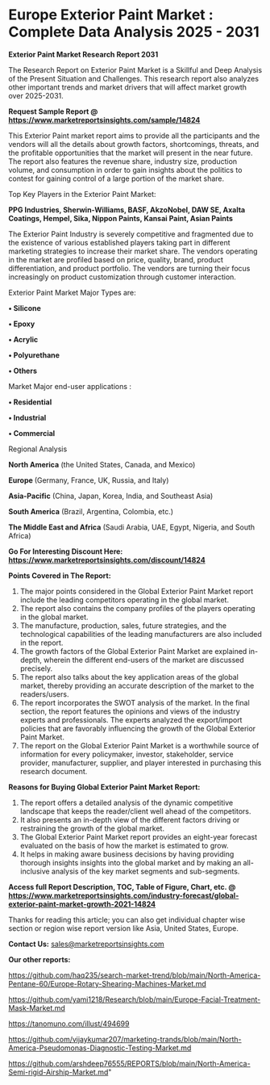  # Europe Exterior Paint Market : Complete Data Analysis 2025 - 2031

<strong>Exterior Paint Market Research Report 2031</strong>

The Research Report on Exterior Paint Market is a Skillful and Deep Analysis of the Present Situation and Challenges. This research report also analyzes other important trends and market drivers that will affect market growth over 2025-2031.

<strong>Request Sample Report @ <a href=https://www.marketreportsinsights.com/sample/14824>https://www.marketreportsinsights.com/sample/14824</a></strong>

This Exterior Paint market report aims to provide all the participants and the vendors will all the details about growth factors, shortcomings, threats, and the profitable opportunities that the market will present in the near future. The report also features the revenue share, industry size, production volume, and consumption in order to gain insights about the politics to contest for gaining control of a large portion of the market share.

Top Key Players in the Exterior Paint Market:

<strong>PPG Industries, Sherwin-Williams, BASF, AkzoNobel, DAW SE, Axalta Coatings, Hempel, Sika, Nippon Paints, Kansai Paint, Asian Paints</strong>

The Exterior Paint Industry is severely competitive and fragmented due to the existence of various established players taking part in different marketing strategies to increase their market share. The vendors operating in the market are profiled based on price, quality, brand, product differentiation, and product portfolio. The vendors are turning their focus increasingly on product customization through customer interaction.

Exterior Paint Market Major Types are:

<strong>• Silicone

• Epoxy

• Acrylic

• Polyurethane

• Others</strong>

Market Major end-user applications :

<strong>• Residential

• Industrial

• Commercial</strong>

Regional Analysis

</u><strong><b>North America</b></strong> (the United States, Canada, and Mexico)

<strong><b>Europe </b></strong>(Germany, France, UK, Russia, and Italy)

<strong><b>Asia-Pacific</b></strong> (China, Japan, Korea, India, and Southeast Asia)

<strong><b>South America</b></strong> (Brazil, Argentina, Colombia, etc.)

<strong><b>The Middle East and Africa</b></strong> (Saudi Arabia, UAE, Egypt, Nigeria, and South Africa)

<strong>Go For Interesting Discount Here: <a href=https://www.marketreportsinsights.com/discount/14824>https://www.marketreportsinsights.com/discount/14824</a></strong>

<strong>Points Covered in The Report:</strong>
<ol>
  <li>The major points considered in the Global Exterior Paint Market report include the leading competitors operating in the global market.</li>
  <li>The report also contains the company profiles of the players operating in the global market.</li>
  <li>The manufacture, production, sales, future strategies, and the technological capabilities of the leading manufacturers are also included in the report.</li>
  <li>The growth factors of the Global Exterior Paint Market are explained in-depth, wherein the different end-users of the market are discussed precisely.</li>
  <li>The report also talks about the key application areas of the global market, thereby providing an accurate description of the market to the readers/users.</li>
  <li>The report incorporates the SWOT analysis of the market. In the final section, the report features the opinions and views of the industry experts and professionals. The experts analyzed the export/import policies that are favorably influencing the growth of the Global Exterior Paint Market.</li>
  <li>The report on the Global Exterior Paint Market is a worthwhile source of information for every policymaker, investor, stakeholder, service provider, manufacturer, supplier, and player interested in purchasing this research document.</li>
</ol>
<strong>Reasons for Buying Global Exterior Paint Market Report:</strong>

<ol>
  <li>The report offers a detailed analysis of the dynamic competitive landscape that keeps the reader/client well ahead of the competitors.</li>
  <li>It also presents an in-depth view of the different factors driving or restraining the growth of the global market.</li>
  <li>The Global Exterior Paint Market report provides an eight-year forecast evaluated on the basis of how the market is estimated to grow.</li>
  <li>It helps in making aware business decisions by having providing thorough insights insights into the global market and by making an all-inclusive analysis of the key market segments and sub-segments.</li>
</ol>
<strong>Access full Report Description, TOC, Table of Figure, Chart, etc. @ <a href=https://www.marketreportsinsights.com/industry-forecast/global-exterior-paint-market-growth-2021-14824>https://www.marketreportsinsights.com/industry-forecast/global-exterior-paint-market-growth-2021-14824</a></strong>


Thanks for reading this article; you can also get individual chapter wise section or region wise report version like Asia, United States, Europe.

<strong>Contact Us:</strong>
sales@marketreportsinsights.com

<strong>Our other reports:</strong>

<a href=https://github.com/haq235/search-market-trend/blob/main/North-America-Pentane-60/Europe-Rotary-Shearing-Machines-Market.md>https://github.com/haq235/search-market-trend/blob/main/North-America-Pentane-60/Europe-Rotary-Shearing-Machines-Market.md</a>

<a href=https://github.com/yami1218/Research/blob/main/Europe-Facial-Treatment-Mask-Market.md>https://github.com/yami1218/Research/blob/main/Europe-Facial-Treatment-Mask-Market.md</a>

<a href=https://tanomuno.com/illust/494699>https://tanomuno.com/illust/494699</a>

<a href=https://github.com/vijaykumar207/marketing-trands/blob/main/North-America-Pseudomonas-Diagnostic-Testing-Market.md>https://github.com/vijaykumar207/marketing-trands/blob/main/North-America-Pseudomonas-Diagnostic-Testing-Market.md</a>

<a href=https://github.com/arshdeep76555/REPORTS/blob/main/North-America-Semi-rigid-Airship-Market.md>https://github.com/arshdeep76555/REPORTS/blob/main/North-America-Semi-rigid-Airship-Market.md</a>"
